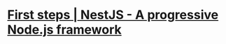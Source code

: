 # [First steps | NestJS - A progressive Node.js framework](https://docs.nestjs.com/first-steps "First steps | NestJS - A progressive Node.js framework")
